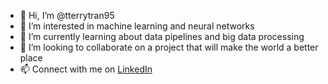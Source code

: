 - 👋 Hi, I’m @tterrytran95
- 👀 I’m interested in machine learning and neural networks 
- 🌱 I’m currently learning about data pipelines and big data processing
- 💞️ I’m looking to collaborate on a project that will make the world a better place
- 📫 Connect with me on [LinkedIn](https://www.linkedin.com/in/terry-tt-tran/)

<!---
tterrytran95/tterrytran95 is a ✨ special ✨ repository because its `README.md` (this file) appears on your GitHub profile.
You can click the Preview link to take a look at your changes.
--->

